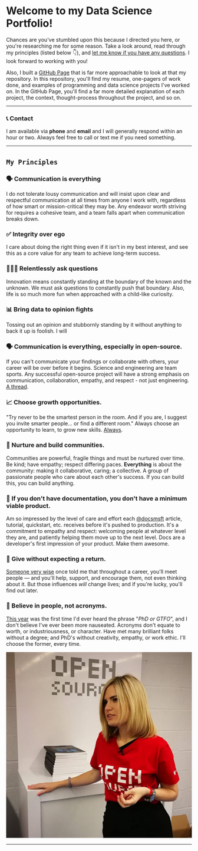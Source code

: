 # Welcome to my Data Science Portfolio!

Chances are you've stumbled upon this because I directed you here, or you're researching me for some reason. Take a look around, read through my principles (listed below 👇), and [let me know if you have any questions](mailto:ricardofrankbarrera@gmail.com). I look forward to working with you!

Also, I built a [GitHub Page](https://ricardofrankbarrera.github.io/Data-Science-Portfolio/) that is far more approachable to look at that my repository. In this repository, you'll find my resume, one-pagers of work done, and examples of programming and data science projects I've worked on. In the GitHub Page, you'll find a far more detailed explanation of each project, the context, thought-process throughout the project, and so on.

*****************

### 📞 Contact

I am available via **phone** and **email** and I will generally respond within an hour or two. Always feel free to call or text me if you need something.

**********

## `My Principles`

### 🗣 Communication is everything
I do not tolerate lousy communication and will insist upon clear and respectful communication at all times from anyone I work with, regardless of how smart or mission-critical they may be. Any endeavor worth striving for requires a cohesive team, and a team falls apart when communication breaks down.

### ✅ Integrity over ego
I care about doing the right thing even if it isn't in my best interest, and see this as a core value for any team to achieve long-term success.

### 🙋🏻‍♂️ Relentlessly ask questions
Innovation means constantly standing at the boundary of the known and the unknown. We must ask questions to constantly push that boundary. Also, life is so much more fun when approached with a child-like curiosity.

### 📊 Bring data to opinion fights
Tossing out an opinion and stubbornly standing by it without anything to back it up is foolish. I will 



### 🗣 Communication is everything, especially in open-source.
If you can't communicate your findings or collaborate with others, your career will be over before it begins. Science and engineering are team sports. Any successful open-source project will have a strong emphasis on communication, collaboration, empathy, and respect - not just engineering. [A thread](https://twitter.com/DynamicWebPaige/status/945702102214594560).

### 📈 Choose growth opportunities.
"Try never to be the smartest person in the room. And if you are, I suggest you invite smarter people… or find a different room." Always choose an opportunity to learn, to grow new skills. [Always](https://twitter.com/DynamicWebPaige/status/1050126083863924736).

### 👭 Nurture and build communities.
Communities are powerful, fragile things and must be nurtured over time. Be kind; have empathy; respect differing paces. **Everything** is about the community: making it collaborative, caring; a collective. A group of passionate people who care about each other's success. If you can build this, you can build anything.

### 📃 If you don't have documentation, you don't have a minimum viable product.
Am so impressed by the level of care and effort each [@docsmsft](https://docs.microsoft.com) article, tutorial, quickstart, etc. receives before it's pushed to production. It's a commitment to empathy and respect: welcoming people at whatever level they are, and patiently helping them move up to the next level. Docs are a developer's first impression of your product. Make them awesome.

### 🎁 Give without expecting a return.
[Someone very wise](http://third-bit.com/) once told me that throughout a career, you'll meet people — and you'll help, support, and encourage them, not even thinking about it. But those influences _will_ change lives; and if you're lucky, you'll find out later.

### 🙏 Believe in people, not acronyms.
[This year](https://twitter.com/DynamicWebPaige/status/984584446316703746) was the first time I'd ever heard the phrase "_PhD or GTFO_", and I don't believe I've ever been more nauseated. Acronyms don't equate to worth, or industriousness, or character. Have met many brilliant folks without a degree; and PhD's without creativity, empathy, or work ethic. I'll choose the former, every time.

![](https://github.com/dynamicwebpaige/info/blob/master/23926211_10155941132466672_7816746537214097786_o.jpg?raw=true)

*******************
